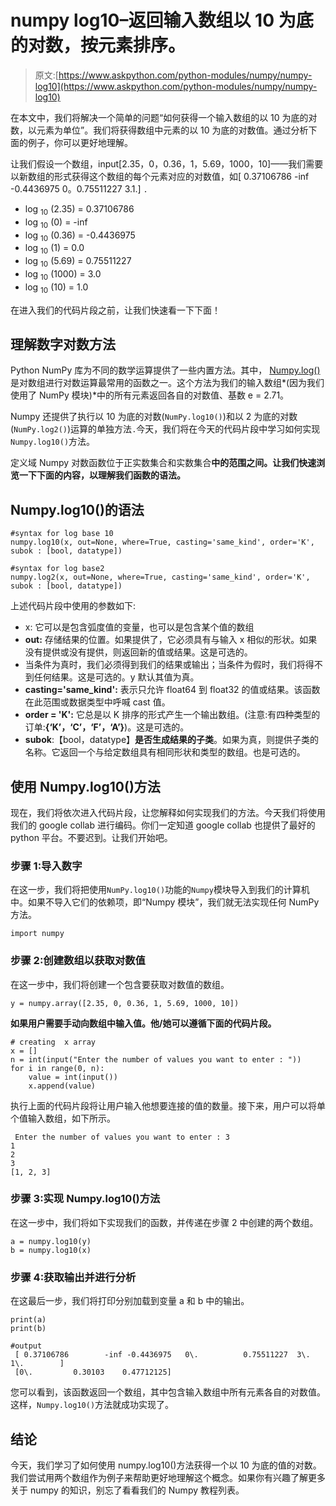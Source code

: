 # numpy log10–返回输入数组以 10 为底的对数，按元素排序。

> 原文:[https://www.askpython.com/python-modules/numpy/numpy-log10](https://www.askpython.com/python-modules/numpy/numpy-log10)

在本文中，我们将解决一个简单的问题“如何获得一个输入数组的以 10 为底的对数，以元素为单位”。我们将获得数组中元素的以 10 为底的对数值。通过分析下面的例子，你可以更好地理解。

让我们假设一个数组，input[2.35，0，0.36，1，5.69，1000，10]——我们需要以新数组的形式获得这个数组的每个元素对应的对数值，如[ 0.37106786 -inf -0.4436975 0。0.75511227 3.1.] `.`

*   log <sub>10</sub> (2.35) = 0.37106786
*   log <sub>10</sub> (0) = -inf
*   log <sub>10</sub> (0.36) = -0.4436975
*   log <sub>10</sub> (1) = 0.0
*   log <sub>10</sub> (5.69) = 0.75511227
*   log <sub>10</sub> (1000) = 3.0
*   log <sub>10</sub> (10) = 1.0

在进入我们的代码片段之前，让我们快速看一下下面！

## 理解数字对数方法

Python NumPy 库为不同的数学运算提供了一些内置方法。其中， [Numpy.log()](https://www.askpython.com/python-modules/numpy/python-numpy-log) 是对数组进行对数运算最常用的函数之一。这个方法为我们的输入数组*(因为我们使用了 NumPy 模块)*中的所有元素返回各自的对数值、基数 e = 2.71。

Numpy 还提供了执行以 10 为底的对数(`NumPy.log10()`)和以 2 为底的对数(`NumPy.log2()`)运算的单独方法`.`今天，我们将在今天的代码片段中学习如何实现`Numpy.log10()`方法。

定义域 Numpy 对数函数位于正实数集合和实数集合**中的范围之间。让我们快速浏览一下下面的内容，以理解我们函数的语法。**

## Numpy.log10()的语法

```
#syntax for log base 10
numpy.log10(x, out=None, where=True, casting='same_kind', order='K', subok : [bool, datatype])

#syntax for log base2
numpy.log2(x, out=None, where=True, casting='same_kind', order='K', subok : [bool, datatype])

```

上述代码片段中使用的参数如下:

*   x: 它可以是包含弧度值的变量，也可以是包含某个值的数组
*   **out:** 存储结果的位置。如果提供了，它必须具有与输入 x 相似的形状。如果没有提供或没有提供，则返回新的值或结果。这是可选的。
*   当条件为真时，我们必须得到我们的结果或输出；当条件为假时，我们将得不到任何结果。这是可选的。y 默认其值为真。
*   **casting='same_kind':** 表示只允许 float64 到 float32 的值或结果。该函数在此范围或数据类型中呼喊 cast 值。
*   **order = 'K':** 它总是以 K 排序的形式产生一个输出数组。(注意:有四种类型的订单:**{‘K’，‘C’，‘F’，‘A’}**)。这是可选的。
*   **subok**:【bool，datatype】**是否生成结果的子类**。如果为真，则提供子类的名称。它返回一个与给定数组具有相同形状和类型的数组。也是可选的。

## 使用 Numpy.log10()方法

现在，我们将依次进入代码片段，让您解释如何实现我们的方法。今天我们将使用我们的 google collab 进行编码。你们一定知道 google collab 也提供了最好的 python 平台。不要迟到。让我们开始吧。

### 步骤 1:导入数字

在这一步，我们将把使用`NumPy.log10()`功能的`Numpy`模块导入到我们的计算机中。如果不导入它们的依赖项，即“Numpy 模块”，我们就无法实现任何 NumPy 方法。

```
import numpy

```

### 步骤 2:创建数组以获取对数值

在这一步中，我们将创建一个包含要获取对数值的数组。

```
y = numpy.array([2.35, 0, 0.36, 1, 5.69, 1000, 10])

```

**如果用户需要手动向数组中输入值。他/她可以遵循下面的代码片段。**

```
# creating  x array
x = []
n = int(input("Enter the number of values you want to enter : "))
for i in range(0, n):
    value = int(input())
    x.append(value) 

```

执行上面的代码片段将让用户输入他想要连接的值的数量。接下来，用户可以将单个值输入数组，如下所示。

```
 Enter the number of values you want to enter : 3
1
2
3
[1, 2, 3]

```

### 步骤 3:实现 Numpy.log10()方法

在这一步中，我们将如下实现我们的函数，并传递在步骤 2 中创建的两个数组。

```
a = numpy.log10(y)
b = numpy.log10(x)

```

### 步骤 4:获取输出并进行分析

在这最后一步，我们将打印分别加载到变量 a 和 b 中的输出。

```
print(a)
print(b)

#output
 [ 0.37106786        -inf -0.4436975   0\.          0.75511227  3\.    1\.        ]
 [0\.         0.30103    0.47712125]

```

您可以看到，该函数返回一个数组，其中包含输入数组中所有元素各自的对数值。这样，`Numpy.log10()`方法就成功实现了。

## 结论

今天，我们学习了如何使用 numpy.log10()方法获得一个以 10 为底的值的对数。我们尝试用两个数组作为例子来帮助更好地理解这个概念。如果你有兴趣了解更多关于 numpy 的知识，别忘了看看我们的 Numpy 教程列表。